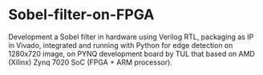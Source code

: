 # Sobel-filter-on-FPGA
Development a Sobel filter in hardware using Verilog RTL, packaging as IP in Vivado, integrated and running with Python for edge detection on 1280x720 image, on PYNQ development board by TUL that based on AMD (Xilinx) Zynq 7020 SoC (FPGA + ARM processor).
